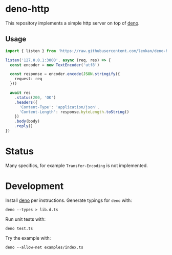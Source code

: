 # deno-http

This repository implements a simple http server on top of [deno](https://github.com/denoland/deno).

## Usage

```typescript
import { listen } from 'https://raw.githubusercontent.com/lenkan/deno-http/v0.0.2/src/http'

listen('127.0.0.1:3000', async (req, res) => {
  const encoder = new TextEncoder('utf8')

  const response = encoder.encode(JSON.stringify({
    request: req
  }))

  await res
    .status(200, 'OK')
    .headers({
      'Content-Type': 'application/json',
      'Content-Length': response.byteLength.toString()
    })
    .body(body)
    .reply()
})
```

# Status
Many specifics, for example `Transfer-Encoding` is not implemented.

# Development

Install [deno](https://github.com/denoland/deno) per instructions. Generate typings for `deno` with:

```
deno --types > lib.d.ts
```

Run unit tests with:

```
deno test.ts
```

Try the example with:

```
deno --allow-net examples/index.ts
```
